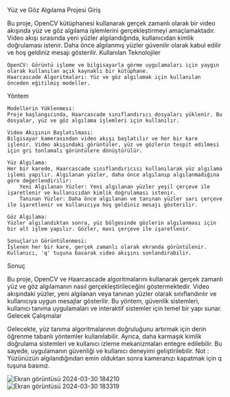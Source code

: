 Yüz ve Göz Algılama Projesi
Giriş

Bu proje, OpenCV kütüphanesi kullanarak gerçek zamanlı olarak bir video akışında yüz ve göz algılama işlemlerini gerçekleştirmeyi amaçlamaktadır. Video akışı sırasında yeni yüzler algılandığında, kullanıcıdan kimlik doğrulaması istenir. Daha önce algılanmış yüzler güvenilir olarak kabul edilir ve hoş geldiniz mesajı gösterilir.
Kullanılan Teknolojiler

    OpenCV: Görüntü işleme ve bilgisayarla görme uygulamaları için yaygın olarak kullanılan açık kaynaklı bir kütüphane.
    Haarcascade Algoritmaları: Yüz ve göz algılamak için kullanılan önceden eğitilmiş modeller.
    

Yöntem


    Modellerin Yüklenmesi:
    Proje başlangıcında, Haarcascade sınıflandırıcı dosyaları yüklenir. Bu dosyalar, yüz ve göz algılama işlemleri için kullanılır.

    Video Akışının Başlatılması:
    Bilgisayar kamerasından video akışı başlatılır ve her bir kare işlenir. Video akışındaki görüntüler, yüz ve gözlerin tespit edilmesi için gri tonlamalı görüntülere dönüştürülür.

    Yüz Algılama:
    Her bir karede, Haarcascade sınıflandırıcısı kullanılarak yüz algılama işlemi yapılır. Algılanan yüzler, daha önce algılanıp algılanmadığına göre değerlendirilir:
        Yeni Algılanan Yüzler: Yeni algılanan yüzler yeşil çerçeve ile işaretlenir ve kullanıcıdan kimlik doğrulaması istenir.
        Tanınan Yüzler: Daha önce algılanan ve tanınan yüzler sarı çerçeve ile işaretlenir ve kullanıcıya hoş geldiniz mesajı gösterilir.

    Göz Algılama:
    Yüzler algılandıktan sonra, yüz bölgesinde gözlerin algılanması için bir alt işlem yapılır. Gözler, mavi çerçeve ile işaretlenir.

    Sonuçların Görüntülenmesi:
    İşlenen her bir kare, gerçek zamanlı olarak ekranda görüntülenir. Kullanıcı, 'q' tuşuna basarak video akışını sonlandırabilir.

Sonuç

Bu proje, OpenCV ve Haarcascade algoritmalarını kullanarak gerçek zamanlı yüz ve göz algılamanın nasıl gerçekleştirileceğini göstermektedir. Video akışındaki yüzler, yeni algılanan veya tanınan yüzler olarak sınıflandırılır ve kullanıcıya uygun mesajlar gösterilir. Bu yöntem, güvenlik sistemleri, kullanıcı tanıma uygulamaları ve interaktif sistemler için temel bir yapı sunar.
Gelecek Çalışmalar

Gelecekte, yüz tanıma algoritmalarının doğruluğunu artırmak için derin öğrenme tabanlı yöntemler kullanılabilir. Ayrıca, daha karmaşık kimlik doğrulama sistemleri ve kullanıcı izleme mekanizmaları entegre edilebilir. Bu sayede, uygulamanın güvenliği ve kullanıcı deneyimi geliştirilebilir.
Not : Yüzünüzün algılandığından emin olduktan sonra kameranızı kapatmak için q tuşuna basınız.

![Ekran görüntüsü 2024-03-30 184210](https://github.com/arazumut/webSiteFace-id/assets/150933483/ab7f3a41-0bf7-41ac-8fd3-961837f40d03)
![Ekran görüntüsü 2024-03-30 183319](https://github.com/arazumut/webSiteFace-id/assets/150933483/e94440a2-ee43-4d20-8cf3-a75341e65912)
